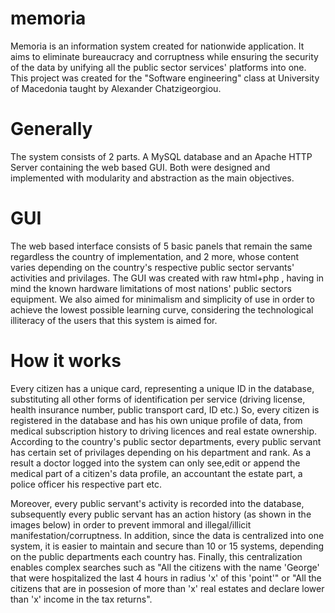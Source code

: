 # memoria
Memoria is an information system created for nationwide application. It aims to eliminate bureaucracy and corruptness while ensuring the security of the data by unifying all the public sector services' platforms into one. This project was created for the "Software engineering" class at University of Macedonia taught by Alexander Chatzigeorgiou.

# Generally

The system consists of 2 parts. A MySQL database and an Apache HTTP Server containing the web based GUI. Both were designed and implemented with modularity and abstraction as the main objectives.

# GUI

The web based interface consists of 5 basic panels that remain the same regardless the country of implementation, and 2 more, whose content varies depending on the country's respective public sector servants' activities and privilages. The GUI was created with raw html+php , having in mind the known hardware limitations of most nations' public sectors equipment. We also aimed for minimalism and simplicity of use in order to achieve the lowest possible learning curve, considering the technological illiteracy of the users that this system is aimed for.

# How it works

Every citizen has a unique card, representing a unique ID in the database, substituting all other forms of identification per service (driving license, health insurance number, public transport card, ID etc.) So, every citizen is registered in the database and has his own unique profile of data, from medical subscription history to driving licences and real estate ownership. According to the country's public sector departments, every public servant has certain set of privilages depending on his department and rank. As a result a doctor logged into the system can only see,edit or append the medical part of a citizen's data profile, an accountant the estate part, a police officer his respective part etc.

Moreover, every public servant's activity is recorded into the database, subsequently every public servant has an action history (as shown in the images below) in order to prevent immoral and illegal/illicit manifestation/corruptness. In addition, since the data is centralized into one system, it is easier to maintain and secure than 10 or 15 systems, depending on the public departments each country has. Finally, this centralization enables complex searches such as "All the citizens with the name 'George' that were hospitalized the last 4 hours in radius 'x' of this 'point'"  or  "All the citizens that are in possesion of more than 'x' real estates and declare lower than 'x' income in the tax returns".
